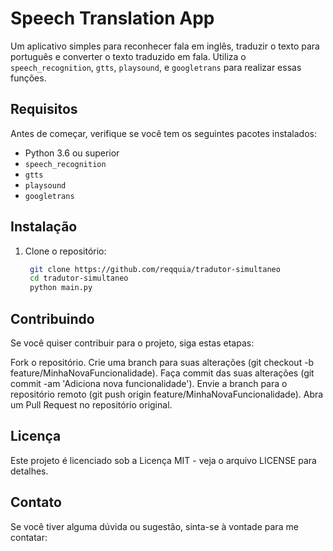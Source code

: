 # Speech Translation App

Um aplicativo simples para reconhecer fala em inglês, traduzir o texto para português e converter o texto traduzido em fala. Utiliza o `speech_recognition`, `gtts`, `playsound`, e `googletrans` para realizar essas funções.

## Requisitos

Antes de começar, verifique se você tem os seguintes pacotes instalados:

- Python 3.6 ou superior
- `speech_recognition`
- `gtts`
- `playsound`
- `googletrans`

## Instalação

1. Clone o repositório:

   ```sh
    git clone https://github.com/reqquia/tradutor-simultaneo
    cd tradutor-simultaneo
    python main.py
   ```

## Contribuindo
Se você quiser contribuir para o projeto, siga estas etapas:

Fork o repositório.
Crie uma branch para suas alterações (git checkout -b feature/MinhaNovaFuncionalidade).
Faça commit das suas alterações (git commit -am 'Adiciona nova funcionalidade').
Envie a branch para o repositório remoto (git push origin feature/MinhaNovaFuncionalidade).
Abra um Pull Request no repositório original.

## Licença
Este projeto é licenciado sob a Licença MIT - veja o arquivo LICENSE para detalhes.

## Contato
Se você tiver alguma dúvida ou sugestão, sinta-se à vontade para me contatar:

